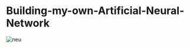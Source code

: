 # Building-my-own-Artificial-Neural-Network
![neu](https://user-images.githubusercontent.com/68476475/116349480-bb93d100-a80d-11eb-920a-1f7c65c4ec2f.png)


